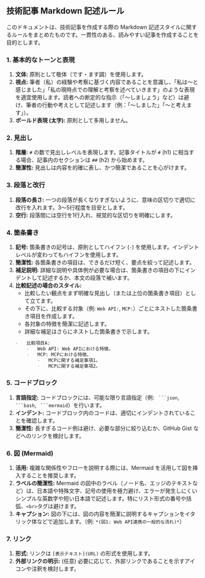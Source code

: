 ## 技術記事 Markdown 記述ルール

このドキュメントは、技術記事を作成する際の Markdown 記述スタイルに関するルールをまとめたものです。一貫性のある、読みやすい記事を作成することを目的とします。

### 1. 基本的なトーンと表現

1.  **文体:** 原則として敬体（です・ます調）を使用します。
2.  **視点:** 筆者（私）の経験や考察に基づく内容であることを意識し、「私は〜と感じました」「私の現時点での理解と考察を述べていきます」のような表現を適宜使用します。読者への断定的な指示（「〜しましょう」など）は避け、筆者の行動や考えとして記述します（例：「〜しました」「〜と考えます」）。
3.  **ボールド表現 (太字):** 原則として多用しません。

### 2. 見出し

1.  **階層:** `#` の数で見出しレベルを表現します。記事タイトルが `#` (h1) に相当する場合、記事内のセクションは `##` (h2) から始めます。
2.  **簡潔性:** 見出しは内容を的確に表し、かつ簡潔であることを心がけます。

### 3. 段落と改行

1.  **段落の長さ:** 一つの段落が長くなりすぎないように、意味の区切りで適切に改行を入れます。3〜5行程度を目安とします。
2.  **空行:** 段落間には空行を1行入れ、視覚的な区切りを明確にします。

### 4. 箇条書き

1.  **記号:** 箇条書きの記号は、原則としてハイフン (`-`) を使用します。インデントレベルが変わってもハイフンを使用します。
2.  **簡潔性:** 各箇条書きの項目は、できるだけ短く、要点を絞って記述します。
3.  **補足説明:** 詳細な説明や具体例が必要な場合は、箇条書きの項目の下にインデントして記述するか、本文の段落で補います。
4.  **比較記述の場合のスタイル:**
    -   比較したい観点をまず明確な見出し（または上位の箇条書き項目）として立てます。
    -   その下に、比較する対象（例: `Web API:`, `MCP:`）ごとにネストした箇条書き項目を作成します。
    -   各対象の特徴を簡潔に記述します。
    -   詳細な補足はさらにネストした箇条書きで示します。
    ```markdown
    -   比較項目A:
        -   Web API: Web APIにおける特徴。
        -   MCP: MCPにおける特徴。
            -   MCPに関する補足事項1。
            -   MCPに関する補足事項2。
    ```

### 5. コードブロック

1.  **言語指定:** コードブロックには、可能な限り言語指定（例: ` ```json`, ` ```bash`, ` ```mermaid`）を行います。
2.  **インデント:** コードブロック内のコードは、適切にインデントされていることを確認します。
3.  **簡潔性:** 長すぎるコード例は避け、必要な部分に絞り込むか、GitHub Gist などへのリンクを検討します。

### 6. 図 (Mermaid)

1.  **活用:** 複雑な関係性やフローを説明する際には、Mermaid を活用して図を挿入することを推奨します。
2.  **ラベルの簡潔性:** Mermaid の図中のラベル（ノード名、エッジのテキストなど）は、日本語や特殊文字、記号の使用を極力避け、エラーが発生しにくいシンプルな英数字や短い日本語で記述します。特にリスト形式の番号や括弧、`<br>`タグは避けます。
3.  **キャプション:** 図の下には、図の内容を簡潔に説明するキャプションをイタリック体などで追加します。（例: `*(図1: Web API連携の一般的な流れ)*`）

### 7. リンク

1.  **形式:** リンクは `[表示テキスト](URL)` の形式を使用します。
2.  **外部リンクの明示:** (任意) 必要に応じて、外部リンクであることを示すアイコンや注釈を検討します。
